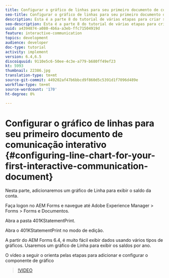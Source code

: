 ```yaml
---
title: Configurar o gráfico de linhas para seu primeiro documento de comunicação interativo
seo-title: Configurar o gráfico de linhas para seu primeiro documento de comunicação interativo
description: Esta é a parte 8 do tutorial de várias etapas para criar seu primeiro documento de comunicação interativa para o canal de impressão. Nesta parte, adicionaremos um gráfico de Linha para exibir o saldo da conta.
seo-description: Esta é a parte 8 do tutorial de várias etapas para criar seu primeiro documento de comunicação interativa para o canal de impressão. Nesta parte, adicionaremos um gráfico de Linha para exibir o saldo da conta.
uuid: a4394874-a080-4b6a-a3eb-ffc71504919d
feature: interactive-communication
topics: development
audience: developer
doc-type: tutorial
activity: implement
version: 6.4,6.5
discoiquuid: 9110e5c6-50ee-4c3e-a779-b680ff49ef23
kt: 5993
thumbnail: 22386.jpg
translation-type: tm+mt
source-git-commit: 449202af47b6bbcd9f860d5c5391d1f7096d489e
workflow-type: tm+mt
source-wordcount: '170'
ht-degree: 0%

---
```



# Configurar o gráfico de linhas para seu primeiro documento de comunicação interativo {#configuring-line-chart-for-your-first-interactive-communication-document}

Nesta parte, adicionaremos um gráfico de Linha para exibir o saldo da conta.

Faça logon no AEM Forms e navegue até Adobe Experience Manager > Forms > Forms e Documentos.

Abra a pasta 401KStatementPrint.

Abra o 401KStatementPrint no modo de edição.

A partir do AEM Forms 6.4, é muito fácil exibir dados usando vários tipos de gráficos. Usaremos um gráfico de Linha para exibir os saldos por ano.

O vídeo a seguir o orienta pelas etapas para adicionar e configurar o componente de gráfico

>[!VIDEO](https://video.tv.adobe.com/v/22386/?quality=9&learn=on)


